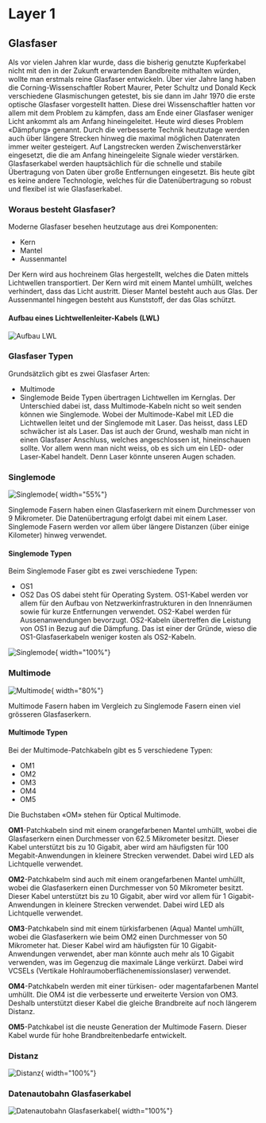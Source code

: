 # Layer 1

## Glasfaser
Als vor vielen Jahren klar wurde, dass die bisherig genutzte Kupferkabel nicht mit den in der Zukunft erwartenden Bandbreite mithalten würden, wollte man erstmals reine Glasfaser entwickeln. Über vier Jahre lang haben die Corning-Wissenschaftler Robert Maurer, Peter Schultz und Donald Keck verschiedene Glasmischungen getestet, bis sie dann im Jahr 1970 die erste optische Glasfaser vorgestellt hatten. Diese drei Wissenschaftler hatten vor allem mit dem Problem zu kämpfen, dass am Ende einer Glasfaser weniger Licht ankommt als am Anfang hineingeleitet. Heute wird dieses Problem «Dämpfung» genannt. Durch die verbesserte Technik heutzutage werden auch über längere Strecken hinweg die maximal möglichen Datenraten immer weiter gesteigert. Auf Langstrecken werden Zwischenverstärker eingesetzt, die die am Anfang hineingeleite Signale wieder verstärken. 
Glasfaserkabel werden hauptsächlich für die schnelle und stabile Übertragung von Daten über große Entfernungen eingesetzt. Bis heute gibt es keine andere Technologie, welches für die Datenübertragung so robust und flexibel ist wie Glasfaserkabel.

### Woraus besteht Glasfaser?

Moderne Glasfaser besehen heutzutage aus drei Komponenten: 

- Kern
- Mantel
- Aussenmantel


Der Kern wird aus hochreinem Glas hergestellt, welches die Daten mittels Lichtwellen transportiert. 
Der Kern wird mit einem Mantel umhüllt, welches verhindert, dass das Licht austritt. Dieser Mantel besteht auch aus Glas. 
Der Aussenmantel hingegen besteht aus Kunststoff, der das Glas schützt. 

#### Aufbau eines Lichtwellenleiter-Kabels (LWL)

![Aufbau LWL](../bilder/lwl.png)

### Glasfaser Typen
Grundsätzlich gibt es zwei Glasfaser Arten:
- Multimode
- Singlemode
Beide Typen übertragen Lichtwellen im Kernglas. Der Unterschied dabei ist, dass Multimode-Kabeln nicht so weit senden können wie Singlemode. Wobei der Multimode-Kabel mit LED die Lichtwellen leitet und der Singlemode mit Laser. Das heisst, dass LED schwächer ist als Laser. 
Das ist auch der Grund, weshalb man nicht in einen Glasfaser Anschluss, welches angeschlossen ist, hineinschauen sollte. Vor allem wenn man nicht weiss, ob es sich um ein LED- oder Laser-Kabel handelt. Denn Laser könnte unseren Augen schaden. 

### Singlemode
![Singlemode](../bilder/singlemode.png){ width="55%"}

Singlemode Fasern haben einen Glasfaserkern mit einem Durchmesser von 9 Mikrometer. Die Datenübertragung erfolgt dabei mit einem Laser. Singlemode Fasern werden vor allem über längere Distanzen (über einige Kilometer) hinweg verwendet. 

#### Singlemode Typen
Beim Singlemode Faser gibt es zwei verschiedene Typen:
- OS1
- OS2
Das OS dabei steht für Operating System. OS1-Kabel werden vor allem für den Aufbau von Netzwerkinfrastrukturen in den Innenräumen sowie für kurze Entfernungen verwendet. OS2-Kabel werden für Aussenanwendungen bevorzugt. OS2-Kabeln übertreffen die Leistung von OS1 in Bezug auf die Dämpfung. Das ist einer der Gründe, wieso die OS1-Glasfaserkabeln weniger kosten als OS2-Kabeln. 

![Singlemode](../bilder/os1vsos2.png){ width="100%"}

### Multimode
![Multimode](../bilder/multimode.png){ width="80%"}

Multimode Fasern haben im Vergleich zu Singlemode Fasern einen viel grösseren Glasfaserkern. 

#### Multimode Typen
Bei der Multimode-Patchkabeln gibt es 5 verschiedene Typen: 

- OM1
- OM2 
- OM3
- OM4
- OM5

Die Buchstaben «OM» stehen für Optical Multimode. 

**OM1**-Patchkabeln sind mit einem orangefarbenen Mantel umhüllt, wobei die Glasfaserkern einen Durchmesser von 62.5 Mikrometer besitzt. Dieser Kabel unterstützt bis zu 10 Gigabit, aber wird am häufigsten für 100 Megabit-Anwendungen in kleinere Strecken verwendet. Dabei wird LED als Lichtquelle verwendet. 

**OM2**-Patchkabelm sind auch mit einem orangefarbenen Mantel umhüllt, wobei die Glasfaserkern einen Durchmesser von 50 Mikrometer besitzt. Dieser Kabel unterstützt bis zu 10 Gigabit, aber wird vor allem für 1 Gigabit-Anwendungen in kleinere Strecken verwendet. Dabei wird LED als Lichtquelle verwendet.

**OM3**-Patchkabeln sind mit einem türkisfarbenen (Aqua) Mantel umhüllt, wobei die Glasfaserkern wie beim OM2 einen Durchmesser von 50 Mikrometer hat. Dieser Kabel wird am häufigsten für 10 Gigabit-Anwendungen verwendet, aber man könnte auch mehr als 10 Gigabit verwenden, was im Gegenzug die maximale Länge verkürzt. Dabei wird VCSELs (Vertikale Hohlraumoberflächenemissionslaser) verwendet.

**OM4**-Patchkabeln werden mit einer türkisen- oder magentafarbenen Mantel umhüllt. Die OM4 ist die verbesserte und erweiterte Version von OM3. Deshalb unterstützt dieser Kabel die gleiche Brandbreite auf noch längerem Distanz.

**OM5**-Patchkabel ist die neuste Generation der Multimode Fasern. Dieser Kabel wurde für hohe Brandbreitenbedarfe entwickelt. 

### Distanz

![Distanz](../bilder/distanz.png){ width="100%"}

### Datenautobahn Glasfaserkabel

![Datenautobahn Glasfaserkabel](../bilder/datenautobahn.png){ width="100%"}

